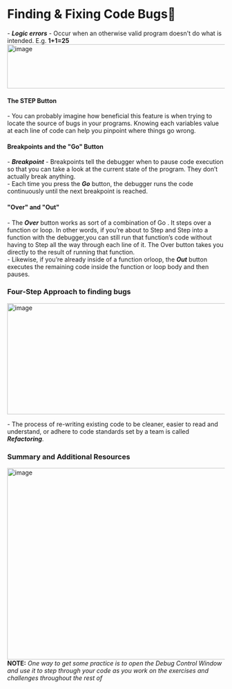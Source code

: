 <h1>Finding & Fixing Code Bugs🐛</h1>
- <b><i>Logic errors</i></b> - Occur when an otherwise valid program doesn't do what is intended. E.g. <b> 1+1=25</b>
<img width="709" height="102" alt="image" src="https://github.com/user-attachments/assets/420b9850-ada5-4cdc-9f36-6c701eacf486" />
<p>
  <h4>The STEP Button</h4>
  - You can probably imagine how beneficial this feature is when trying to locate the source of bugs in your programs. Knowing each variables value at each line of code can help you pinpoint where things go wrong.
  <h4>Breakpoints and the "Go" Button</h4>
  - <b><i>Breakpoint</i></b> - Breakpoints tell the debugger when to pause code execution so that you can take a look at the current state of the program. They don’t actually break anything. <br>
  - Each time you press the <b><i>Go</i></b> button, the debugger runs the code continuously until the next breakpoint is reached. 

<h4>"Over" and "Out"</h4>
- The <b><i>Over</i></b> button works as sort of a combination of Go . It steps over a function or loop. In other words, if you’re about to Step and Step into a function with the debugger,you can still run that function’s code without having to Step all the way through each line of it. The Over button takes you directly to the result of running that function. <br>
- Likewise, if you’re already inside of a function orloop, the <b><i>Out</i></b> button executes the remaining code inside the function or loop body and then pauses.
</p>
<p>
  <h3>Four-Step Approach to finding bugs</h3>
  <img width="713" height="257" alt="image" src="https://github.com/user-attachments/assets/0257fdd2-0b8c-479f-8020-af93e4c17580" /> <br>
</p>
<p>
 - The process of re-writing existing code to be cleaner, easier to read and understand, or adhere to code standards set by a team is called <b><i>Refactoring</i></b>. 
  <h3>Summary and Additional Resources</h3>
  <img width="707" height="443" alt="image" src="https://github.com/user-attachments/assets/34839340-16ac-42d8-a157-945abd3b836c" /> <br>
<b>NOTE:</b> <i>One way to get some practice is to open the Debug Control Window
 and use it to step through your code as you work on the exercises and
 challenges throughout the rest of </i>
</p>
